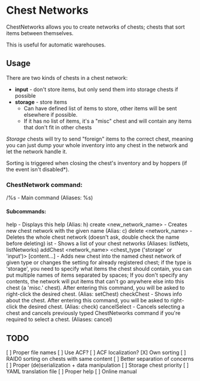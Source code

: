 # Chest Networks

ChestNetworks allows you to create networks of chests; chests that sort items between themselves.

This is useful for automatic warehouses.

## Usage

There are two kinds of chests in a chest network:

- **input** - don't store items, but only send them into storage chests if possible
- **storage** - store items
  - Can have defined list of items to store, other items will be sent elsewhere if possible.
  - If it has no list of items, it's a "misc" chest and will contain any items that don't fit in other chests

_Storage_ chests will try to send "foreign" items to the correct chest, meaning you can just dump your whole inventory into any chest in the network and let the network handle it.

Sorting is triggered when closing the chest's inventory and by hoppers (if the event isn't disabled\*).

### ChestNetwork command:

/%s <subcommand> - Main command (Aliases: %s)

#### Subcommands:

help - Displays this help (Alias: h)
create <new_network_name> - Creates new chest network with the given name (Alias: c)
delete <network_name> - Deletes the whole chest network (doesn't ask, double check the name before deleting)
ist - Shows a list of your chest networks (Aliases: listNets, listNetworks)
addChest <network_name> <chest_type ('storage' or 'input')> [content...] - Adds new chest into the named chest network of given type or changes the setting for already registered chest; if the type is 'storage', you need to specify what items the chest should contain, you can put multiple names of items separated by spaces; If you don't specify any contents, the network will put items that can't go anywhere else into this chest (a 'misc.' chest). After entering this command, you will be asked to right-click the desired chest. (Alias: setChest)
checkChest - Shows info about the chest. After entering this command, you will be asked to right-click the desired chest. (Alias: check)
cancelSelect - Cancels selecting a chest and cancels previously typed ChestNetworks command if you're required to select a chest. (Aliases: cancel)

## TODO

[ ] Proper file names
[ ] Use ACF?
[ ] ACF localization?
[X] Own sorting
[ ] RAID0 sorting on chests with same content
[ ] Better separation of concerns
[ ] Proper (de)serialization + data manipulation
[ ] Storage chest priority
[ ] YAML translation file
[ ] Proper help
[ ] Online manual
